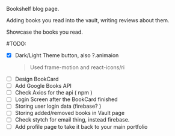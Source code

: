 Bookshelf blog page.

Adding books you read into the vault, writing reviews about them.

Showcase the books you read.

#TODO:

- [x] Dark/Light Theme button, also ?.animaion
  > Used frame-motion and react-icons/ri
- [ ] Design BookCard
- [ ] Add Google Books API
- [ ] Check Axios for the api ( npm )
- [ ] Login Screen after the BookCard finished
- [ ] Storing user login data (firebase? )
- [ ] Storing added/removed books in Vault page
- [ ] Check stytch for email thing, instead firebase.
- [ ] Add profile page to take it back to your main portfolio
